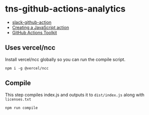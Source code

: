 # tns-github-actions-analytics

- [slack-github-action](https://github.com/slackapi/slack-github-action)
- [Creating a JavaScript action](https://docs.github.com/en/actions/creating-actions/creating-a-javascript-action)
- [GitHub Actions Toolkit](https://github.com/actions/toolkit)

## Uses vercel/ncc

Install vercel/ncc globally so you can run the compile script.

```shell
npm i -g @vercel/ncc
```

## Compile

This step compiles index.js and outputs it to `dist/index.js` along with `licenses.txt`

```shell
npm run compile
```
